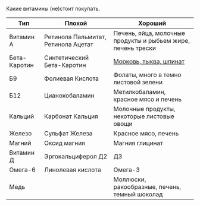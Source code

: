 Какие витамины (не)стоит покупать. 

| Тип          | Плохой                              | Хороший                                                      |
| ------------ | ----------------------------------- | ------------------------------------------------------------ |
| Витамин А    | Ретинола Пальмитат, Ретинола Ацетат | Печень, яйца, молочные продукты и рыбьем жире, печень трески |
| Бета-Каротин | Синтетический Бета-Каротин          | [Морковь, тыква, шпинат](Бета-Каротин.md)                    |
| Б9           | Фолиевая Кислота                    | Фолаты, много в темно листовой зелени                        |
| Б12          | Цианокобаламин                      | Метилкобаламин, красное мясо и печень                        |
| Кальций      | Карбонат Кальция                    | Молочные продукты, некоторые листовые овощи                  |
| Железо       | Сульфат Железа                      | Красное мясо, печень                                         |
| Магний       | Оксид магния                        | Магния глицинат                                              |
| Витамин Д    | Эргокальциферол Д2                  | Д3                                                           |
| Омега-6      | Линолевая кислота                   | Омега-3                                                      |
| Медь         |                                     | Моллюски, ракообразные, печень, темный шоколад               |
